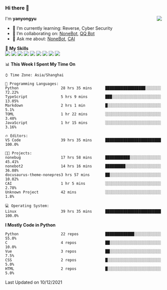 ### Hi there 👋

<a href="#">
  <img align="right" src="https://github-readme-stats.vercel.app/api?username=yanyongyu&count_private=true&show_icons=true&bg_color=15,f2f7fd,E0EAFC" />
</a>

I'm **yanyongyu**

- 🌱 I’m currently learning: Reverse, Cyber Security
- 👯 I’m collaborating on: [NoneBot](https://github.com/nonebot), [QQ Bot](https://github.com/Mrs4s/go-cqhttp)
- 💬 Ask me about: [NoneBot](https://github.com/nonebot), [CAI](https://github.com/cscs181/CAI)

🌟 **My Skills**  
![](https://img.shields.io/badge/-Python-3e74a2?style=flat-square&logo=Python&logoColor=fff)
![](https://img.shields.io/badge/-Node.js-339933?style=flat-square&logo=Node.js&logoColor=fff)
![](https://img.shields.io/badge/-Vue-4fc08d?style=flat-square&logo=Vue.js&logoColor=fff)
![](https://img.shields.io/badge/-React-2d98ce?style=flat-square&logo=React&logoColor=fff)
![](https://img.shields.io/badge/-Docker-2496ED?style=flat-square&logo=Docker&logoColor=fff)
![](https://img.shields.io/badge/-Linux-000000?style=flat-square&logo=Linux&logoColor=fff)
![](https://img.shields.io/badge/-MySQL-4479A1?style=flat-square&logo=MySQL&logoColor=fff)
![](https://img.shields.io/badge/-Redis-DC382D?style=flat-square&logo=Redis&logoColor=fff)
![](https://img.shields.io/badge/-MongoDB-47A248?style=flat-square&logo=MongoDB&logoColor=fff)

<!--START_SECTION:waka-->
📊 **This Week I Spent My Time On** 

```text
⌚︎ Time Zone: Asia/Shanghai

💬 Programming Languages: 
Python                   28 hrs 35 mins      ██████████████████░░░░░░░   72.22% 
TypeScript               5 hrs 9 mins        ███░░░░░░░░░░░░░░░░░░░░░░   13.05% 
Markdown                 2 hrs 1 min         █░░░░░░░░░░░░░░░░░░░░░░░░   5.1% 
TOML                     1 hr 22 mins        ░░░░░░░░░░░░░░░░░░░░░░░░░   3.48% 
JavaScript               1 hr 15 mins        ░░░░░░░░░░░░░░░░░░░░░░░░░   3.16%

🔥 Editors: 
VS Code                  39 hrs 35 mins      █████████████████████████   100.0%

🐱‍💻 Projects: 
nonebug                  17 hrs 58 mins      ███████████░░░░░░░░░░░░░░   45.41% 
nonebot2                 14 hrs 16 mins      █████████░░░░░░░░░░░░░░░░   36.08% 
docusaurus-theme-nonepres3 hrs 57 mins       ██░░░░░░░░░░░░░░░░░░░░░░░   10.02% 
CAI                      1 hr 5 mins         ░░░░░░░░░░░░░░░░░░░░░░░░░   2.78% 
Unknown Project          42 mins             ░░░░░░░░░░░░░░░░░░░░░░░░░   1.8%

💻 Operating System: 
Linux                    39 hrs 35 mins      █████████████████████████   100.0%

```

**I Mostly Code in Python** 

```text
Python                   22 repos            █████████████░░░░░░░░░░░░   55.0% 
C                        4 repos             ██░░░░░░░░░░░░░░░░░░░░░░░   10.0% 
Vue                      3 repos             ██░░░░░░░░░░░░░░░░░░░░░░░   7.5% 
CSS                      2 repos             █░░░░░░░░░░░░░░░░░░░░░░░░   5.0% 
HTML                     2 repos             █░░░░░░░░░░░░░░░░░░░░░░░░   5.0%

```



 Last Updated on 10/12/2021
<!--END_SECTION:waka-->
